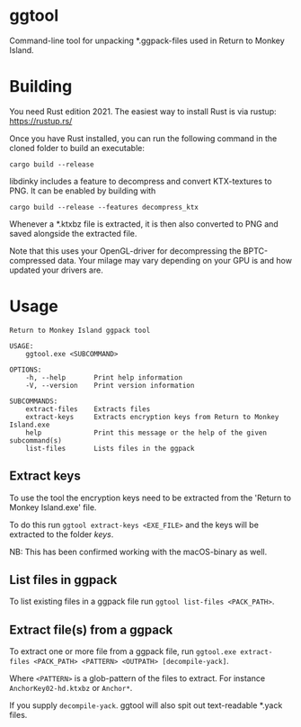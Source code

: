 # ggtool
Command-line tool for unpacking *.ggpack-files used in Return to Monkey Island.

# Building
You need Rust edition 2021. The easiest way to install Rust is via rustup: https://rustup.rs/

Once you have Rust installed, you can run the following command in the cloned folder to build an executable:
```
cargo build --release
```

libdinky includes a feature to decompress and convert KTX-textures to PNG. It can be enabled by building with
```
cargo build --release --features decompress_ktx
```
Whenever a *.ktxbz file is extracted, it is then also converted to PNG and saved alongside the extracted file.

Note that this uses your OpenGL-driver for decompressing the BPTC-compressed data. Your milage may vary depending on your GPU is and how updated your drivers are.

# Usage
```
Return to Monkey Island ggpack tool

USAGE:
    ggtool.exe <SUBCOMMAND>

OPTIONS:
    -h, --help       Print help information
    -V, --version    Print version information

SUBCOMMANDS:
    extract-files    Extracts files
    extract-keys     Extracts encryption keys from Return to Monkey Island.exe
    help             Print this message or the help of the given subcommand(s)
    list-files       Lists files in the ggpack
```

## Extract keys
To use the tool the encryption keys need to be extracted from the 'Return to Monkey Island.exe' file.

To do this run `ggtool extract-keys <EXE_FILE>` and the keys will be extracted to the folder *keys*.

NB: This has been confirmed working with the macOS-binary as well.

## List files in ggpack
To list existing files in a ggpack file run `ggtool list-files <PACK_PATH>`.

## Extract file(s) from a ggpack
To extract one or more file from a ggpack file, run `ggtool.exe extract-files <PACK_PATH> <PATTERN> <OUTPATH> [decompile-yack]`.

Where `<PATTERN>` is a glob-pattern of the files to extract. For instance `AnchorKey02-hd.ktxbz` or `Anchor*`.

If you supply `decompile-yack`. ggtool will also spit out text-readable \*.yack files.
